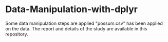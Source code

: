 # Data-Manipulation-with-dplyr
Some data manipulation steps are applied "possum.csv" has been applied on the data. The report and details of the study are available in this repository.
